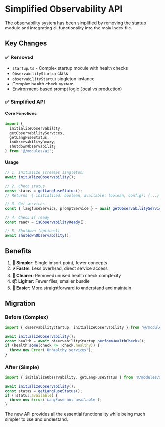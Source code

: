 # Simplified Observability API

The observability system has been simplified by removing the startup module and integrating all functionality into the main index file.

## Key Changes

### ✅ **Removed**
- `startup.ts` - Complex startup module with health checks
- `ObservabilityStartup` class
- `observabilityStartup` singleton instance
- Complex health check system
- Environment-based prompt logic (local vs production)

### ✅ **Simplified API**

#### Core Functions
```typescript
import { 
  initializeObservability,
  getObservabilityServices,
  getLangFuseStatus,
  isObservabilityReady,
  shutdownObservability
} from '@/modules/ai';
```

#### Usage
```typescript
// 1. Initialize (creates singleton)
await initializeObservability();

// 2. Check status
const status = getLangFuseStatus();
// Returns: { initialized: boolean, available: boolean, config?: {...} }

// 3. Get services
const { langfuseService, promptService } = await getObservabilityServices();

// 4. Check if ready
const ready = isObservabilityReady();

// 5. Shutdown (optional)
await shutdownObservability();
```

## Benefits

1. **🎯 Simpler**: Single import point, fewer concepts
2. **⚡ Faster**: Less overhead, direct service access
3. **🧹 Cleaner**: Removed unused health check complexity
4. **📦 Lighter**: Fewer files, smaller bundle
5. **🔧 Easier**: More straightforward to understand and maintain

## Migration

### Before (Complex)
```typescript
import { observabilityStartup, initializeObservability } from '@/modules/ai';

await initializeObservability();
const health = await observabilityStartup.performHealthChecks();
if (health.some(check => !check.healthy)) {
  throw new Error('Unhealthy services');
}
```

### After (Simple)
```typescript
import { initializeObservability, getLangFuseStatus } from '@/modules/ai';

await initializeObservability();
const status = getLangFuseStatus();
if (!status.available) {
  throw new Error('LangFuse not available');
}
```

The new API provides all the essential functionality while being much simpler to use and understand.